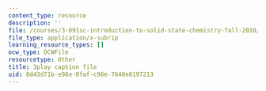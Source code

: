 ```yaml
---
content_type: resource
description: ''
file: /courses/3-091sc-introduction-to-solid-state-chemistry-fall-2010/8d43d71be98e0fafc96e7640e8197213_NuoT9XPOjJ0.srt
file_type: application/x-subrip
learning_resource_types: []
ocw_type: OCWFile
resourcetype: Other
title: 3play caption file
uid: 8d43d71b-e98e-0faf-c96e-7640e8197213
---
```

